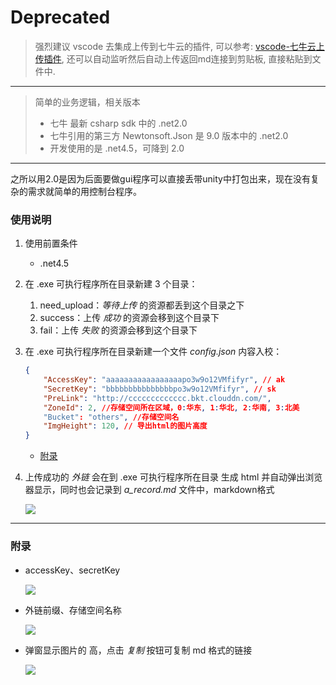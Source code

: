 # Deprecated
> 强烈建议 vscode 去集成上传到七牛云的插件, 可以参考: [vscode-七牛云上传插件](https://blog.csdn.net/yangxuan0261/article/details/84496380), 还可以自动监听然后自动上传返回md连接到剪贴板, 直接粘贴到文件中.

---
> 简单的业务逻辑，相关版本
>
> - 七牛 最新 csharp sdk 中的 .net2.0
> - 七牛引用的第三方 Newtonsoft.Json 是 9.0 版本中的 .net2.0
> - 开发使用的是 .net4.5，可降到 2.0



---

之所以用2.0是因为后面要做gui程序可以直接丢带unity中打包出来，现在没有复杂的需求就简单的用控制台程序。



### 使用说明

1. 使用前置条件

   - .net4.5

2. 在 .exe 可执行程序所在目录新建 3 个目录：

   1. need_upload：*等待上传* 的资源都丢到这个目录之下
   2. success：上传 *成功* 的资源会移到这个目录下
   3. fail：上传 *失败* 的资源会移到这个目录下

3. 在 .exe 可执行程序所在目录新建一个文件 *config.json* 内容入校：

   ```json
   {
       "AccessKey": "aaaaaaaaaaaaaaaaapo3w9o12VMfifyr", // ak
       "SecretKey": "bbbbbbbbbbbbbbbpo3w9o12VMfifyr", // sk
       "PreLink": "http://ccccccccccccc.bkt.clouddn.com/",
       "ZoneId": 2, //存储空间所在区域，0:华东, 1:华北, 2:华南, 3:北美
       "Bucket": "others", //存储空间名
       "ImgHeight": 120, // 导出html的图片高度
   }
   ```

   -  [附录](#附录)

4. 上传成功的 *外链* 会在到 .exe 可执行程序所在目录 生成 html 并自动弹出浏览器显示，同时也会记录到 *a_record.md* 文件中，markdown格式

   ![](http://ot7x90hd4.bkt.clouddn.com/20170717_141251_QQ截图20170717141234.png)


---

### 附录

- accessKey、secretKey

  ![](http://ot7x90hd4.bkt.clouddn.com/20170717_140114_QQ截图20170717140015.png)

- 外链前缀、存储空间名称

  ![](http://ot7x90hd4.bkt.clouddn.com/20170717_141154_QQ截图20170717141106.png)

- 弹窗显示图片的 高，点击 *复制*  按钮可复制 md 格式的链接

  ![](http://ot7x90hd4.bkt.clouddn.com/20170717_141251_QQ截图20170717141234.png)
